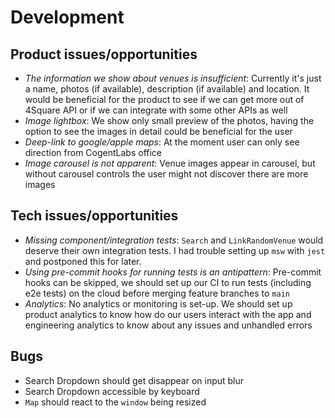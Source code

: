# Development

## Product issues/opportunities

- _The information we show about venues is insufficient_: Currently it's just a name, photos (if available), description (if available) and location. It would be beneficial for the product to see if we can get more out of 4Square API or if we can integrate with some other APIs as well
- _Image lightbox_: We show only small preview of the photos, having the option to see the images in detail could be beneficial for the user
- _Deep-link to google/apple maps_: At the moment user can only see direction from CogentLabs office
- _Image carousel is not apparent_: Venue images appear in carousel, but without carousel controls the user might not discover there are more images

## Tech issues/opportunities

- _Missing component/integration tests_: `Search` and `LinkRandomVenue` would deserve their own integration tests. I had trouble setting up `msw` with `jest` and postponed this for later.
- _Using pre-commit hooks for running tests is an antipattern_: Pre-commit hooks can be skipped, we should set up our CI to run tests (including e2e tests) on the cloud before merging feature branches to `main`
- _Analytics_: No analytics or monitoring is set-up. We should set up product analytics to know how do our users interact with the app and engineering analytics to know about any issues and unhandled errors

## Bugs

- Search Dropdown should get disappear on input blur
- Search Dropdown accessible by keyboard
- `Map` should react to the `window` being resized
